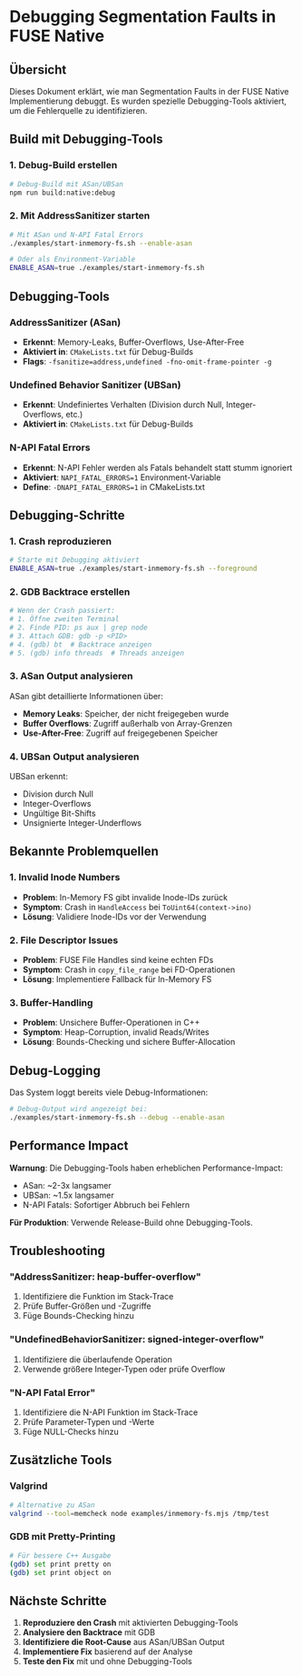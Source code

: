 # Debugging Segmentation Faults in FUSE Native

## Übersicht

Dieses Dokument erklärt, wie man Segmentation Faults in der FUSE Native Implementierung debuggt. Es wurden spezielle Debugging-Tools aktiviert, um die Fehlerquelle zu identifizieren.

## Build mit Debugging-Tools

### 1. Debug-Build erstellen

```bash
# Debug-Build mit ASan/UBSan
npm run build:native:debug
```

### 2. Mit AddressSanitizer starten

```bash
# Mit ASan und N-API Fatal Errors
./examples/start-inmemory-fs.sh --enable-asan

# Oder als Environment-Variable
ENABLE_ASAN=true ./examples/start-inmemory-fs.sh
```

## Debugging-Tools

### AddressSanitizer (ASan)
- **Erkennt**: Memory-Leaks, Buffer-Overflows, Use-After-Free
- **Aktiviert in**: `CMakeLists.txt` für Debug-Builds
- **Flags**: `-fsanitize=address,undefined -fno-omit-frame-pointer -g`

### Undefined Behavior Sanitizer (UBSan)
- **Erkennt**: Undefiniertes Verhalten (Division durch Null, Integer-Overflows, etc.)
- **Aktiviert in**: `CMakeLists.txt` für Debug-Builds

### N-API Fatal Errors
- **Erkennt**: N-API Fehler werden als Fatals behandelt statt stumm ignoriert
- **Aktiviert**: `NAPI_FATAL_ERRORS=1` Environment-Variable
- **Define**: `-DNAPI_FATAL_ERRORS=1` in CMakeLists.txt

## Debugging-Schritte

### 1. Crash reproduzieren

```bash
# Starte mit Debugging aktiviert
ENABLE_ASAN=true ./examples/start-inmemory-fs.sh --foreground
```

### 2. GDB Backtrace erstellen

```bash
# Wenn der Crash passiert:
# 1. Öffne zweiten Terminal
# 2. Finde PID: ps aux | grep node
# 3. Attach GDB: gdb -p <PID>
# 4. (gdb) bt  # Backtrace anzeigen
# 5. (gdb) info threads  # Threads anzeigen
```

### 3. ASan Output analysieren

ASan gibt detaillierte Informationen über:
- **Memory Leaks**: Speicher, der nicht freigegeben wurde
- **Buffer Overflows**: Zugriff außerhalb von Array-Grenzen
- **Use-After-Free**: Zugriff auf freigegebenen Speicher

### 4. UBSan Output analysieren

UBSan erkennt:
- Division durch Null
- Integer-Overflows
- Ungültige Bit-Shifts
- Unsignierte Integer-Underflows

## Bekannte Problemquellen

### 1. Invalid Inode Numbers
- **Problem**: In-Memory FS gibt invalide Inode-IDs zurück
- **Symptom**: Crash in `HandleAccess` bei `ToUint64(context->ino)`
- **Lösung**: Validiere Inode-IDs vor der Verwendung

### 2. File Descriptor Issues
- **Problem**: FUSE File Handles sind keine echten FDs
- **Symptom**: Crash in `copy_file_range` bei FD-Operationen
- **Lösung**: Implementiere Fallback für In-Memory FS

### 3. Buffer-Handling
- **Problem**: Unsichere Buffer-Operationen in C++
- **Symptom**: Heap-Corruption, invalid Reads/Writes
- **Lösung**: Bounds-Checking und sichere Buffer-Allocation

## Debug-Logging

Das System loggt bereits viele Debug-Informationen:

```bash
# Debug-Output wird angezeigt bei:
./examples/start-inmemory-fs.sh --debug --enable-asan
```

## Performance Impact

**Warnung**: Die Debugging-Tools haben erheblichen Performance-Impact:
- ASan: ~2-3x langsamer
- UBSan: ~1.5x langsamer
- N-API Fatals: Sofortiger Abbruch bei Fehlern

**Für Produktion**: Verwende Release-Build ohne Debugging-Tools.

## Troubleshooting

### "AddressSanitizer: heap-buffer-overflow"
1. Identifiziere die Funktion im Stack-Trace
2. Prüfe Buffer-Größen und -Zugriffe
3. Füge Bounds-Checking hinzu

### "UndefinedBehaviorSanitizer: signed-integer-overflow"
1. Identifiziere die überlaufende Operation
2. Verwende größere Integer-Typen oder prüfe Overflow

### "N-API Fatal Error"
1. Identifiziere die N-API Funktion im Stack-Trace
2. Prüfe Parameter-Typen und -Werte
3. Füge NULL-Checks hinzu

## Zusätzliche Tools

### Valgrind
```bash
# Alternative zu ASan
valgrind --tool=memcheck node examples/inmemory-fs.mjs /tmp/test
```

### GDB mit Pretty-Printing
```bash
# Für bessere C++ Ausgabe
(gdb) set print pretty on
(gdb) set print object on
```

## Nächste Schritte

1. **Reproduziere den Crash** mit aktivierten Debugging-Tools
2. **Analysiere den Backtrace** mit GDB
3. **Identifiziere die Root-Cause** aus ASan/UBSan Output
4. **Implementiere Fix** basierend auf der Analyse
5. **Teste den Fix** mit und ohne Debugging-Tools